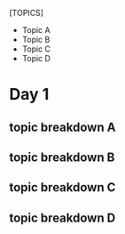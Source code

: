 [TOPICS]
- Topic A
- Topic B
- Topic C
- Topic D

# Day 1

## topic breakdown A
## topic breakdown B
## topic breakdown C
## topic breakdown D


    